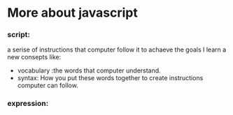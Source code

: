 # More about javascript
### script:
a serise of instructions that computer follow it to achaeve the goals
I learn a new consepts like:
- vocabulary :the words that computer understand.
- syntax: How you put these words together to create instructions computer can follow.
### expression:

